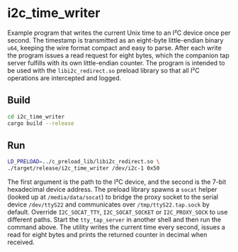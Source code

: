 # i2c_time_writer

Example program that writes the current Unix time to an I²C device once per
second. The timestamp is transmitted as an eight-byte little-endian binary
`u64`, keeping the wire format compact and easy to parse. After each write the
program issues a read request for eight bytes, which the companion tap server
fulfills with its own little-endian counter. The program is intended to be used
with the `libi2c_redirect.so` preload library so that all I²C operations are
intercepted and logged.

## Build

```bash
cd i2c_time_writer
cargo build --release
```

## Run

```bash
LD_PRELOAD=../c_preload_lib/libi2c_redirect.so \
./target/release/i2c_time_writer /dev/i2c-1 0x50
```

The first argument is the path to the I²C device, and the second is the 7-bit
hexadecimal device address. The preload library spawns a `socat` helper (looked
up at `/media/data/socat`) to bridge the proxy socket to the serial device
`/dev/ttyS22` and communicates over `/tmp/ttyS22.tap.sock` by default. Override
`I2C_SOCAT_TTY`, `I2C_SOCAT_SOCKET` or `I2C_PROXY_SOCK` to use different paths.
Start the `tty_tap_server` in another shell and then run the command above. The
utility writes the current time every second, issues a read for eight bytes and
prints the returned counter in decimal when received.
